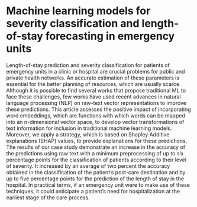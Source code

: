 # Machine learning models for severity classification and length-of-stay forecasting in emergency units

Length-of-stay prediction and severity classification for patients of emergency units in a clinic or hospital are crucial problems for public and private health networks.  An accurate estimation of these parameters is essential for the better planning of resources, which are usually scarce. Although it is possible to find several works that propose traditional ML to face these challenges, few works have used recent advances in natural language processing (NLP) on raw-text vector representations to improve these predictions. This article assesses the positive impact of incorporating word embeddings, which are functions with which words can be mapped into an n-dimensional vector space, to develop vector transformations of text information for inclusion in traditional machine learning models.  Moreover, we apply a strategy, which is based on Shapley Additive explanations (SHAP) values, to provide explanations for these predictions.  The results of our case study demonstrate an increase in the accuracy of the predictions using raw text with a minimum preprocessing of up to six percentage points for the classification of patients according to their level of severity. It increased by an average of two percent the accuracy obtained in the classification of
the patient’s post-care destination and by up to five percentage points for the prediction of the length of
stay in the hospital. In practical terms, if an emergency unit were to make use of these techniques, it could anticipate a patient’s need for hospitalization at the earliest stage of the care process. 
